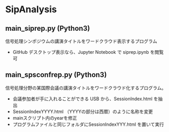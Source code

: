 # SipAnalysis

## main_siprep.py (Python3)

信号処理シンポジウムの講演タイトルをワードクラウド表示するプログラム

- GitHub デスクトップ表示なら、Jupyter Notebook で siprep.ipynb を閲覧可

## main_spsconfrep.py (Python3)

信号処理分野の某国際会議の講演タイトルをワードクラウド化するプログラム。

- 会議参加者が手に入れることができる USB から、SessionIndex.html を抽出
- SessionIndexYYYY.html （YYYYの部分は西暦）のように名称を変更
- mainスクリプト内のyearを修正
- プログラムファイルと同じフォルダにSessionIndexYYY.html を置いて実行
